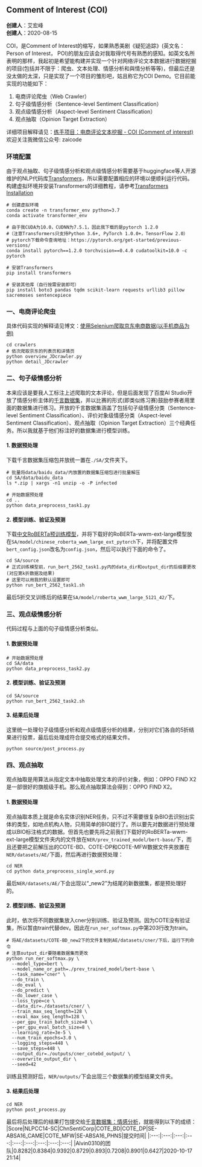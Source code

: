 ## Comment of Interest (COI)
**创建人**：艾宏峰<br>
**创建人**：2020-08-15<br>

COI，是Comment of Interest的缩写，如果熟悉美剧《疑犯追踪》(英文名：Person of Interest， POI)的朋友应该会对我取得代号有熟悉的感知。如英文名所表明的那样，我起初是希望能构建并实现一个针对网络评论文本数据进行数据挖掘的项目(包括并不限于：爬虫、文本处理、情感分析和與情分析等等)，但最后还是没太做的太深，只是实现了一个项目的雏形吧，姑且称它为COI Demo。它目前能实现的功能如下：

1. 电商评论爬虫（Web Crawler）
2. 句子级情感分析（Sentence-level Sentiment Classification）
3. 观点级情感分析（Aspect-level Sentiment Classification）
4. 观点抽取（Opinion Target Extraction）

详细项目解释请见：[练手项目：电商评论文本挖掘 - COI (Comment of interest)](https://mp.weixin.qq.com/s?__biz=MzUyNzA1OTcxNg==&mid=2247483885&idx=1&sn=ffd40a38193b9d846c5eca8ae8e8744d&chksm=fa041f86cd739690f3df40516b406835f8ff44ae51224edccec4f5238cd4d230de50d5e51985&token=370538825&lang=zh_CN#rd)
欢迎关注我微信公众号: zaicode

### 环境配置
由于观点抽取、句子级情感分析和观点级情感分析需要基于huggingface等人开源维护的NLP代码库[Transformers](https://github.com/huggingface/transformers)，所以需要配置相应的环境以便顺利运行代码。
构建虚拟环境并安装Transformers的详细教程，请参考[Transformers Installation](https://github.com/huggingface/transformers)
```
# 创建虚拟环境
conda create -n transformer_env python=3.7
conda activate transformer_env

# 由于我CUDA为10.0，CUDNN为7.5.1，因此我下载的是pytorch 1.2.0
#（注意Transformers只支持Python 3.6+, PyTorch 1.0.0+，TensorFlow 2.0）
# pytorch下载命令查询地址：https://pytorch.org/get-started/previous-versions/
conda install pytorch==1.2.0 torchvision==0.4.0 cudatoolkit=10.0 -c pytorch

# 安装Transformers
pip install transformers

# 安装其他库（自行按需安装即可）
pip install boto3 pandas tqdm scikit-learn requests urllib3 pillow sacremoses sentencepiece

```

### 一、电商评论爬虫
具体代码实现的解释请见博文：[使用Selenium爬取京东电商数据(以手机商品为例)](https://www.cnblogs.com/alvinai/p/13545727.html)
```
cd crawlers
# 依次爬取京东的列表页和详情页
python overview_JDcrawler.py
python detail_JDcrawler
```

### 二、句子级情感分析
本来应该是要我人工标注上述爬取的文本评论，但是后面发现了百度AI Studio开放了情感分析主体的[千言数据集](https://aistudio.baidu.com/aistudio/competition/detail/50)，并以比赛的形式(即类似练习赛)鼓励参赛者用里面的数据集进行练习。开放的千言数据集涵盖了包括句子级情感分类（Sentence-level Sentiment Classification）、评价对象级情感分类（Aspect-level Sentiment Classification）、观点抽取（Opinion Target Extraction）三个经典任务。所以我就基于他们标注好的数据集进行模型训练。

#### 1. 数据预处理
下载千言数据集压缩包并放统一置在``./SA/``文件夹下。
```
# 批量将data/baidu_data/内放置的数据集压缩包进行批量解压
cd SA/data/baidu_data
ls *.zip | xargs -n1 unzip -o -P infected

# 开始数据预处理
cd ..
python data_preprocess_task1.py
```
#### 2. 模型训练、验证及预测
下载[中文RoBERTa预训练模型](https://github.com/ymcui/Chinese-BERT-wwm)，并将下载好的RoBERTa-wwm-ext-large模型放在``SA/model/chinese_roberta_wwm_large_ext_pytorch``下，并将配置文件``bert_config.json``改名为``config.json``，然后可以执行下面的命令了。
```
cd SA/source
# 正式训练模型前，run_bert_2562_task1.py内的data_dir和output_dir的后缀要更改(对应第k折数据及结果)
# 这里可以用我的默认设置即可
python run_bert_2562_task1.sh
```
最后5折交叉训练后的结果在``SA/model/roberta_wwm_large_5121_42/``下。

### 三、观点级情感分析
代码过程与上面的句子级情感分析类似。
#### 1. 数据预处理
```
# 开始数据预处理
cd SA/data
python data_preprocess_task2.py
```
#### 2. 模型训练、验证及预测
```
cd SA/source
python run_bert_2562_task2.sh
```
#### 3. 结果后处理
这里统一处理句子级情感分析和观点级情感分析的结果，分别对它们各自的5折结果进行投票，最后后处理成符合提交格式的结果文件。
```
python source/post_process.py
```

### 四、观点抽取
观点抽取是用算法从指定文本中抽取处理文本的评价对象，例如：OPPO FIND X2是一部很好的旗舰级手机。那么观点抽取算法会得到：OPPO FIND X2。
#### 1. 数据预处理
观点抽取本质上就是命名实体识别NER任务，只不过不需要很复杂BIO去识别出实体的类型，如地点机构人物，只用简单的BIO就行了。所以要先对数据进行预处理成以BIO标注格式的数据。但首先也要先将之前我们下载好的RoBERTa-wwm-ext-large模型文件夹内的文件放在``NER/prev_trained_model/bert-base/``下，而且还要把之前解压出的COTE-BD、COTE-DP和COTE-MFW数据文件夹放置在``NER/datasets/AE/``下面，然后再进行数据预处理：
```
cd NER
cd python data_preprocess_single_word.py
```
最后``NER/datasets/AE/``下会出现以“_new2”为结尾的新数据集，都是预处理好的。

#### 2. 模型训练、验证及预测
此时，依次将不同数据集放入cner分别训练、验证及预测。因为COTE没有验证集，所以暂由train代替dev。因此在``run_ner_softmax.py``中第203行改为train。
```
# 将AE/datasets/COTE-BD_new2下的文件复制到AE/datasets/cner/下后，运行下列命令
# 注意output_dir要随着数据集而更改
python run_ner_softmax.py \
  --model_type=bert \
  --model_name_or_path=./prev_trained_model/bert-base \
  --task_name="cner" \
  --do_train \
  --do_eval \
  --do_predict \
  --do_lower_case \
  --loss_type=ce \
  --data_dir=./datasets/cner/ \
  --train_max_seq_length=128 \
  --eval_max_seq_length=128 \
  --per_gpu_train_batch_size=8 \
  --per_gpu_eval_batch_size=8 \
  --learning_rate=3e-5 \
  --num_train_epochs=3.0 \
  --logging_steps=448 \
  --save_steps=448 \
  --output_dir=./outputs/cner_cotebd_output/ \
  --overwrite_output_dir \
  --seed=42
```
训练且预测好后，``NER/outputs/``下会出现三个数据集的模型结果文件夹。
#### 3. 结果后处理
```
cd NER
python post_process.py
```

最后将后处理后的结果打包提交给[千言数据集：情感分析](https://aistudio.baidu.com/aistudio/competition/detail/50)，就能得到以下的成绩：
|Score|NLPCC14-SC|ChnSentiCorp|COTE_BD|COTE_DP|SE-ABSA16_CAME|COTE_MFW|SE-ABSA16_PHNS|提交时间|
|:---:|:---:|:---:|:---:|:---:|:---:|:---:|:---:|:---:|
|Alvin0310的团队|0.8282|0.8384|0.9392|0.8729|0.893|0.7208|0.8901|0.6427|2020-10-17 21:14|
